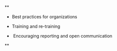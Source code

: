 **

- Best practices for organizations
    
- Training and re-training
    
-  Encouraging reporting and open communication
    

**